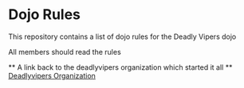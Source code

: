 Dojo Rules
==========

This repository contains a list of dojo rules for the Deadly Vipers dojo

All members should read the rules

** A link back to the deadlyvipers organization which started it all **
[Deadlyvipers Organization](https://github.com/deadlyvipers)
